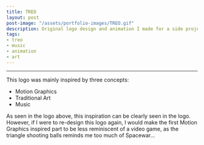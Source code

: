 ```yaml
---
title: TREO
layout: post
post-image: "/assets/portfolio-images/TREO.gif"
description: Original logo design and animation I made for a side project.
tags:
- treo
- music
- animation
- art
---
```

---

This logo was mainly inspired by three concepts:
- Motion Graphics
- Traditional Art
- Music

As seen in the logo above, this inspiration can be clearly seen in the logo. However, if I were to re-design this logo again, I would make the first Motion Graphics inspired part to be less reminiscent of a video game, as the triangle shooting balls reminds me too much of Spacewar...